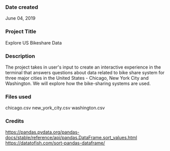 ### Date created
June 04, 2019

### Project Title
Explore US Bikeshare Data

### Description
The project takes in user's input to create an interactive experience in the terminal that answers questions about data related to bike share system for three major cities in the United States - Chicago, New York City and Washington. We will explore how the bike-sharing systems are used.

### Files used
chicago.csv
new_york_city.csv
washington.csv

### Credits
https://pandas.pydata.org/pandas-docs/stable/reference/api/pandas.DataFrame.sort_values.html
https://datatofish.com/sort-pandas-dataframe/
